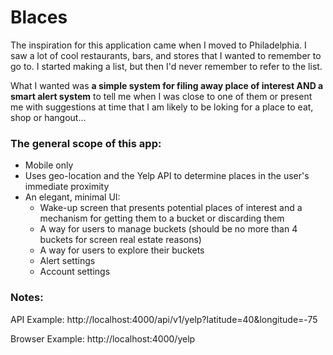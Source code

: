 # Blaces

The inspiration for this application came when I moved to Philadelphia. I saw a lot of cool restaurants, bars, and stores that I wanted to remember to go to. I started making a list, but then I'd never remember to refer to the list.

What I wanted was **a simple system for filing away place of interest AND a smart alert system** to tell me when I was close to one of them or present me with suggestions at time that I am likely to be loking for a place to eat, shop or hangout...


### The general scope of this app:

* Mobile only
* Uses geo-location and the Yelp API to determine places in the user's immediate proximity
* An elegant, minimal UI:
    * Wake-up screen that presents potential places of interest and a mechanism for getting them to a bucket or discarding them
    * A way for users to manage buckets (should be no more than 4 buckets for screen real estate reasons)
    * A way for users to explore their buckets
    * Alert settings
    * Account settings

### Notes:

API Example:
    http://localhost:4000/api/v1/yelp?latitude=40&longitude=-75

Browser Example:
    http://localhost:4000/yelp
